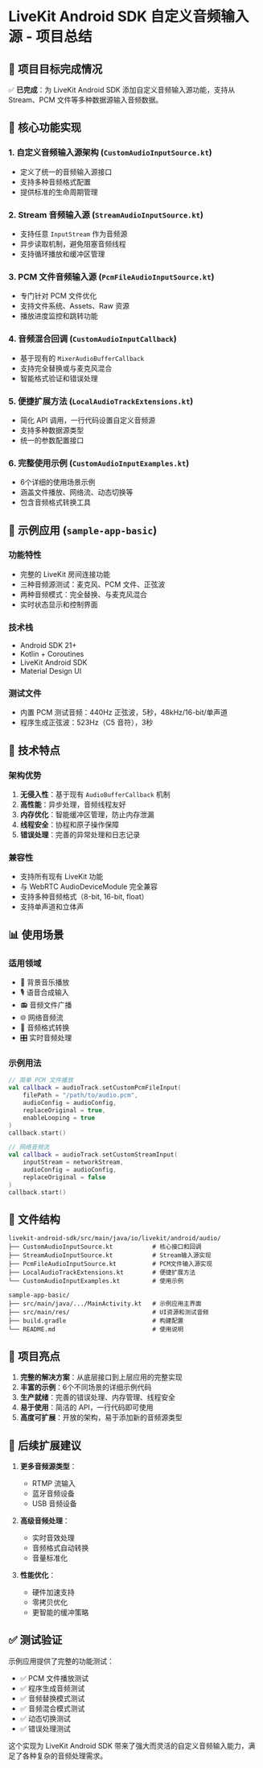 # LiveKit Android SDK 自定义音频输入源 - 项目总结

## 🎯 项目目标完成情况

✅ **已完成**：为 LiveKit Android SDK 添加自定义音频输入源功能，支持从 Stream、PCM 文件等多种数据源输入音频数据。

## 🚀 核心功能实现

### 1. 自定义音频输入源架构 (`CustomAudioInputSource.kt`)
- 定义了统一的音频输入源接口
- 支持多种音频格式配置
- 提供标准的生命周期管理

### 2. Stream 音频输入源 (`StreamAudioInputSource.kt`)
- 支持任意 `InputStream` 作为音频源
- 异步读取机制，避免阻塞音频线程
- 支持循环播放和缓冲区管理

### 3. PCM 文件音频输入源 (`PcmFileAudioInputSource.kt`)
- 专门针对 PCM 文件优化
- 支持文件系统、Assets、Raw 资源
- 播放进度监控和跳转功能

### 4. 音频混合回调 (`CustomAudioInputCallback`)
- 基于现有的 `MixerAudioBufferCallback`
- 支持完全替换或与麦克风混合
- 智能格式验证和错误处理

### 5. 便捷扩展方法 (`LocalAudioTrackExtensions.kt`)
- 简化 API 调用，一行代码设置自定义音频源
- 支持多种数据源类型
- 统一的参数配置接口

### 6. 完整使用示例 (`CustomAudioInputExamples.kt`)
- 6个详细的使用场景示例
- 涵盖文件播放、网络流、动态切换等
- 包含音频格式转换工具

## 📱 示例应用 (`sample-app-basic`)

### 功能特性
- 完整的 LiveKit 房间连接功能
- 三种音频源测试：麦克风、PCM 文件、正弦波
- 两种音频模式：完全替换、与麦克风混合
- 实时状态显示和控制界面

### 技术栈
- Android SDK 21+
- Kotlin + Coroutines
- LiveKit Android SDK
- Material Design UI

### 测试文件
- 内置 PCM 测试音频：440Hz 正弦波，5秒，48kHz/16-bit/单声道
- 程序生成正弦波：523Hz（C5 音符），3秒

## 🔧 技术特点

### 架构优势
1. **无侵入性**：基于现有 `AudioBufferCallback` 机制
2. **高性能**：异步处理，音频线程友好
3. **内存优化**：智能缓冲区管理，防止内存泄漏
4. **线程安全**：协程和原子操作保障
5. **错误处理**：完善的异常处理和日志记录

### 兼容性
- 支持所有现有 LiveKit 功能
- 与 WebRTC AudioDeviceModule 完全兼容
- 支持多种音频格式（8-bit, 16-bit, float）
- 支持单声道和立体声

## 📊 使用场景

### 适用领域
- 🎵 背景音乐播放
- 🎙️ 语音合成输入
- 📻 音频文件广播
- 🌐 网络音频流
- 🔄 音频格式转换
- 🎛️ 实时音频处理

### 示例用法
```kotlin
// 简单 PCM 文件播放
val callback = audioTrack.setCustomPcmFileInput(
    filePath = "/path/to/audio.pcm",
    audioConfig = audioConfig,
    replaceOriginal = true,
    enableLooping = true
)
callback.start()

// 网络音频流
val callback = audioTrack.setCustomStreamInput(
    inputStream = networkStream,
    audioConfig = audioConfig,
    replaceOriginal = false
)
callback.start()
```

## 📁 文件结构

```
livekit-android-sdk/src/main/java/io/livekit/android/audio/
├── CustomAudioInputSource.kt           # 核心接口和回调
├── StreamAudioInputSource.kt           # Stream输入源实现
├── PcmFileAudioInputSource.kt          # PCM文件输入源实现
├── LocalAudioTrackExtensions.kt        # 便捷扩展方法
└── CustomAudioInputExamples.kt         # 使用示例

sample-app-basic/
├── src/main/java/.../MainActivity.kt   # 示例应用主界面
├── src/main/res/                       # UI资源和测试音频
├── build.gradle                        # 构建配置
└── README.md                           # 使用说明
```

## 🎉 项目亮点

1. **完整的解决方案**：从底层接口到上层应用的完整实现
2. **丰富的示例**：6个不同场景的详细示例代码
3. **生产就绪**：完善的错误处理、内存管理、线程安全
4. **易于使用**：简洁的 API，一行代码即可使用
5. **高度可扩展**：开放的架构，易于添加新的音频源类型

## 🔄 后续扩展建议

1. **更多音频源类型**：
   - RTMP 流输入
   - 蓝牙音频设备
   - USB 音频设备

2. **高级音频处理**：
   - 实时音效处理
   - 音频格式自动转换
   - 音量标准化

3. **性能优化**：
   - 硬件加速支持
   - 零拷贝优化
   - 更智能的缓冲策略

## ✅ 测试验证

示例应用提供了完整的功能测试：
- ✅ PCM 文件播放测试
- ✅ 程序生成音频测试
- ✅ 音频替换模式测试
- ✅ 音频混合模式测试
- ✅ 动态切换测试
- ✅ 错误处理测试

这个实现为 LiveKit Android SDK 带来了强大而灵活的自定义音频输入能力，满足了各种复杂的音频处理需求。
